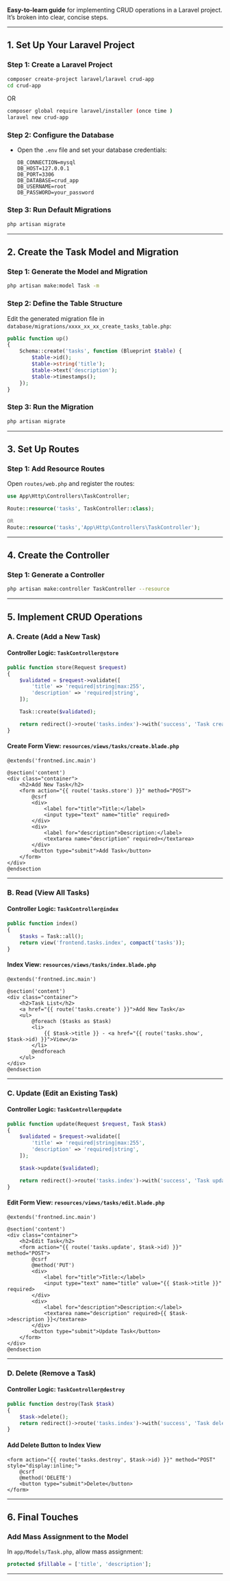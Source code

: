 **Easy-to-learn guide** for implementing CRUD operations in a Laravel project. It’s broken into clear, concise steps.

---

## **1. Set Up Your Laravel Project**

### Step 1: Create a Laravel Project
```bash
composer create-project laravel/laravel crud-app
cd crud-app
```
OR
```bash
composer global require laravel/installer (once time )
laravel new crud-app
```

### Step 2: Configure the Database
- Open the `.env` file and set your database credentials:
  ```env
  DB_CONNECTION=mysql
  DB_HOST=127.0.0.1
  DB_PORT=3306
  DB_DATABASE=crud_app
  DB_USERNAME=root
  DB_PASSWORD=your_password
  ```

### Step 3: Run Default Migrations
```bash
php artisan migrate
```

---

## **2. Create the Task Model and Migration**

### Step 1: Generate the Model and Migration
```bash
php artisan make:model Task -m
```

### Step 2: Define the Table Structure
Edit the generated migration file in `database/migrations/xxxx_xx_xx_create_tasks_table.php`:
```php
public function up()
{
    Schema::create('tasks', function (Blueprint $table) {
        $table->id();
        $table->string('title');
        $table->text('description');
        $table->timestamps();
    });
}
```

### Step 3: Run the Migration
```bash
php artisan migrate
```

---

## **3. Set Up Routes**

### Step 1: Add Resource Routes
Open `routes/web.php` and register the routes:
```php
use App\Http\Controllers\TaskController;

Route::resource('tasks', TaskController::class);

OR
Route::resource('tasks','App\Http\Controllers\TaskController');
```

---

## **4. Create the Controller**

### Step 1: Generate a Controller
```bash
php artisan make:controller TaskController --resource
```

---

## **5. Implement CRUD Operations**

### **A. Create (Add a New Task)**

#### Controller Logic: `TaskController@store`
```php
public function store(Request $request)
{
    $validated = $request->validate([
        'title' => 'required|string|max:255',
        'description' => 'required|string',
    ]);

    Task::create($validated);

    return redirect()->route('tasks.index')->with('success', 'Task created successfully!');
}
```

#### Create Form View: `resources/views/tasks/create.blade.php`
```blade
@extends('frontned.inc.main')

@section('content')
<div class="container">
    <h2>Add New Task</h2>
    <form action="{{ route('tasks.store') }}" method="POST">
        @csrf
        <div>
            <label for="title">Title:</label>
            <input type="text" name="title" required>
        </div>
        <div>
            <label for="description">Description:</label>
            <textarea name="description" required></textarea>
        </div>
        <button type="submit">Add Task</button>
    </form>
</div>
@endsection
```

---

### **B. Read (View All Tasks)**

#### Controller Logic: `TaskController@index`
```php
public function index()
{
    $tasks = Task::all();
    return view('frontend.tasks.index', compact('tasks'));
}
```

#### Index View: `resources/views/tasks/index.blade.php`
```blade
@extends('frontned.inc.main')

@section('content')
<div class="container">
    <h2>Task List</h2>
    <a href="{{ route('tasks.create') }}">Add New Task</a>
    <ul>
        @foreach ($tasks as $task)
        <li>
            {{ $task->title }} - <a href="{{ route('tasks.show', $task->id) }}">View</a>
        </li>
        @endforeach
    </ul>
</div>
@endsection
```

---

### **C. Update (Edit an Existing Task)**

#### Controller Logic: `TaskController@update`
```php
public function update(Request $request, Task $task)
{
    $validated = $request->validate([
        'title' => 'required|string|max:255',
        'description' => 'required|string',
    ]);

    $task->update($validated);

    return redirect()->route('tasks.index')->with('success', 'Task updated successfully!');
}
```

#### Edit Form View: `resources/views/tasks/edit.blade.php`
```blade
@extends('frontned.inc.main')

@section('content')
<div class="container">
    <h2>Edit Task</h2>
    <form action="{{ route('tasks.update', $task->id) }}" method="POST">
        @csrf
        @method('PUT')
        <div>
            <label for="title">Title:</label>
            <input type="text" name="title" value="{{ $task->title }}" required>
        </div>
        <div>
            <label for="description">Description:</label>
            <textarea name="description" required>{{ $task->description }}</textarea>
        </div>
        <button type="submit">Update Task</button>
    </form>
</div>
@endsection
```

---

### **D. Delete (Remove a Task)**

#### Controller Logic: `TaskController@destroy`
```php
public function destroy(Task $task)
{
    $task->delete();
    return redirect()->route('tasks.index')->with('success', 'Task deleted successfully!');
}
```

#### Add Delete Button to Index View
```blade
<form action="{{ route('tasks.destroy', $task->id) }}" method="POST" style="display:inline;">
    @csrf
    @method('DELETE')
    <button type="submit">Delete</button>
</form>
```

---

## **6. Final Touches**

### Add Mass Assignment to the Model
In `app/Models/Task.php`, allow mass assignment:
```php
protected $fillable = ['title', 'description'];
```
---
